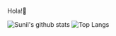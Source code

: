 Hola!👋

 ![Sunil's github stats](https://github-readme-stats.vercel.app/api?username=sunilgknair051)
 ![Top Langs](https://github-readme-stats.vercel.app/api/top-langs/?username=sunilgknair051&layout=compact)

<!--
**sunilgknair051/sunilgknair051** is a ✨ _special_ ✨ repository because its `README.md` (this file) appears on your GitHub profile.
https://github.com/anuraghazra/github-readme-stats
Here are some ideas to get you started:

- 🔭 I’m currently working on ...
- 🌱 I’m currently learning ...
- 👯 I’m looking to collaborate on ...
- 🤔 I’m looking for help with ...
- 💬 Ask me about ...
- 📫 How to reach me: ...
- 😄 Pronouns: ..
- ⚡ Fun fact: ... 
-->
